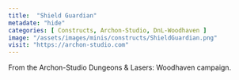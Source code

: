 ```yaml
---
title:  "Shield Guardian"
metadate: "hide"
categories: [ Constructs, Archon-Studio, DnL-Woodhaven ]
image: "/assets/images/minis/constructs/ShieldGuardian.png"
visit: "https://archon-studio.com"
---
```

From the Archon-Studio Dungeons & Lasers: Woodhaven campaign.
